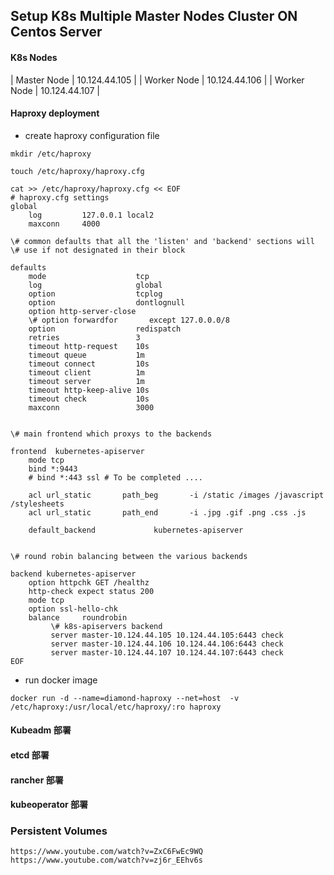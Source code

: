 Setup K8s Multiple Master Nodes Cluster ON Centos Server
---------
#### K8s Nodes

| Master Node   | 10.124.44.105 |
| Worker Node   | 10.124.44.106 |
| Worker Node   | 10.124.44.107 |

#### Haproxy deployment
- create haproxy configuration file
```
mkdir /etc/haproxy
```

```
touch /etc/haproxy/haproxy.cfg
```

```
cat >> /etc/haproxy/haproxy.cfg << EOF
# haproxy.cfg settings
global
    log         127.0.0.1 local2
    maxconn     4000

\# common defaults that all the 'listen' and 'backend' sections will
\# use if not designated in their block

defaults
    mode                    tcp
    log                     global
    option                  tcplog
    option                  dontlognull
    option http-server-close
    \# option forwardfor       except 127.0.0.0/8
    option                  redispatch
    retries                 3
    timeout http-request    10s
    timeout queue           1m
    timeout connect         10s
    timeout client          1m
    timeout server          1m
    timeout http-keep-alive 10s
    timeout check           10s
    maxconn                 3000


\# main frontend which proxys to the backends

frontend  kubernetes-apiserver
    mode tcp
    bind *:9443
    # bind *:443 ssl # To be completed ....

    acl url_static       path_beg       -i /static /images /javascript /stylesheets
    acl url_static       path_end       -i .jpg .gif .png .css .js

    default_backend             kubernetes-apiserver


\# round robin balancing between the various backends

backend kubernetes-apiserver
    option httpchk GET /healthz
    http-check expect status 200
    mode tcp
    option ssl-hello-chk
    balance     roundrobin
         \# k8s-apiservers backend
         server master-10.124.44.105 10.124.44.105:6443 check
         server master-10.124.44.106 10.124.44.106:6443 check
         server master-10.124.44.107 10.124.44.107:6443 check
EOF
```

- run docker image

```
docker run -d --name=diamond-haproxy --net=host  -v /etc/haproxy:/usr/local/etc/haproxy/:ro haproxy
```

#### Kubeadm 部署

#### etcd 部署

#### rancher 部署

#### kubeoperator 部署

### Persistent Volumes
```
https://www.youtube.com/watch?v=ZxC6FwEc9WQ
https://www.youtube.com/watch?v=zj6r_EEhv6s
```
